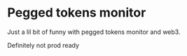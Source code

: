 # Pegged tokens monitor

Just a lil bit of funny with pegged tokens monitor and web3.

Definitely not prod ready
